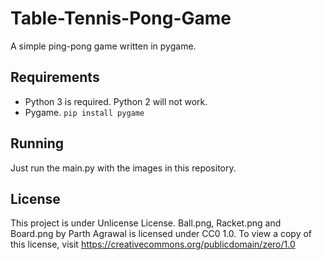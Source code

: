 # Table-Tennis-Pong-Game
A simple ping-pong game written in pygame.

## Requirements
- Python 3 is required. Python 2 will not work.
- Pygame. ``` pip install pygame ```

## Running
 Just run the main.py with the images in this repository.
 
## License 
This project is under Unlicense License.
Ball.png, Racket.png and Board.png by Parth Agrawal is licensed under CC0 1.0. To view a copy of this license, visit https://creativecommons.org/publicdomain/zero/1.0

